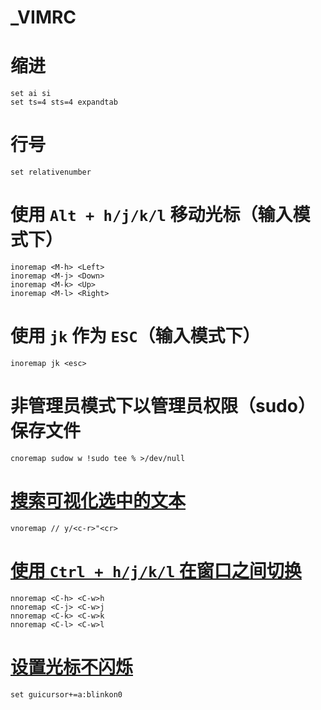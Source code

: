 # \_VIMRC

# 缩进

```vim
set ai si
set ts=4 sts=4 expandtab
```

# 行号

```vim
set relativenumber
```

# 使用 `Alt + h/j/k/l` 移动光标（输入模式下）

```vim
inoremap <M-h> <Left>
inoremap <M-j> <Down>
inoremap <M-k> <Up>
inoremap <M-l> <Right>
```

# 使用 `jk` 作为 `ESC`（输入模式下）

```vim
inoremap jk <esc>
```

# 非管理员模式下以管理员权限（sudo）保存文件

```vim
cnoremap sudow w !sudo tee % >/dev/null
```

# [搜索可视化选中的文本](https://blog.twofei.com/610/)

```vim
vnoremap // y/<c-r>"<cr>
```

# [使用 `Ctrl + h/j/k/l` 在窗口之间切换](https://blog.twofei.com/620/)

```vim
nnoremap <C-h> <C-w>h
nnoremap <C-j> <C-w>j
nnoremap <C-k> <C-w>k
nnoremap <C-l> <C-w>l
```

# [设置光标不闪烁](https://blog.twofei.com/621/)

```vim
set guicursor+=a:blinkon0
```

